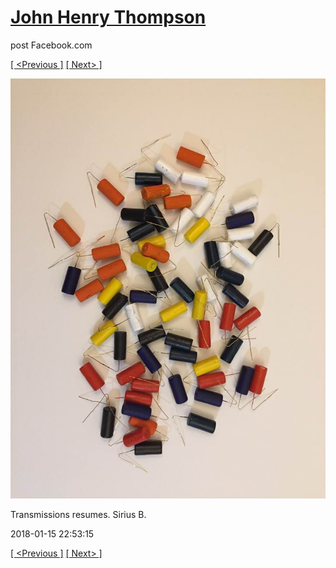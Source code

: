 # [John Henry Thompson](../README.md)
post Facebook.com

[[ <Previous ]](2018-01-16-2.md) [[ Next> ]](2018-01-14-1.md)

[![](../media/2018-01-15/Timeline-Photos-Transmissions-resumes-Sirius-B.jpg)](../README.md)

Transmissions resumes. Sirius B.

2018-01-15 22:53:15

[[ <Previous ]](2018-01-16-2.md) [[ Next> ]](2018-01-14-1.md)